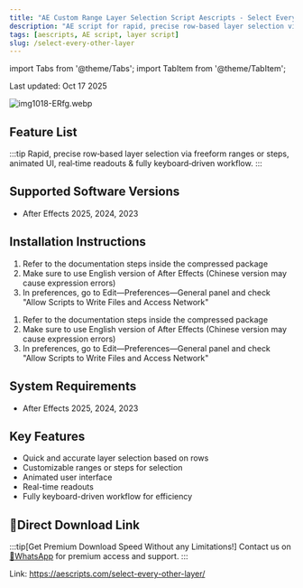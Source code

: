 ```yaml
---
title: "AE Custom Range Layer Selection Script Aescripts - Select Every Other Layer"
description: "AE script for rapid, precise row-based layer selection via freeform ranges or steps, with animated UI, real-time readouts and fully keyboard-driven workflow."
tags: [aescripts, AE script, layer script]
slug: /select-every-other-layer
---
```

import Tabs from '@theme/Tabs';
import TabItem from '@theme/TabItem';

Last updated: Oct 17 2025

![img1018-ERfg.webp](https://list.ucards.store/d/img/img1018-ERfg.webp)

## Feature List

:::tip
Rapid, precise row‑based layer selection via freeform ranges or steps, animated UI, real‑time readouts & fully keyboard‑driven workflow.
:::

## Supported Software Versions

- After Effects 2025, 2024, 2023

## Installation Instructions

<Tabs>
<TabItem value="windows" label="Windows">

1. Refer to the documentation steps inside the compressed package
2. Make sure to use English version of After Effects (Chinese version may cause expression errors)
3. In preferences, go to Edit—Preferences—General panel and check "Allow Scripts to Write Files and Access Network"

</TabItem>
<TabItem value="mac" label="Mac">

1. Refer to the documentation steps inside the compressed package
2. Make sure to use English version of After Effects (Chinese version may cause expression errors)
3. In preferences, go to Edit—Preferences—General panel and check "Allow Scripts to Write Files and Access Network"

</TabItem>
</Tabs>

## System Requirements

- After Effects 2025, 2024, 2023

## Key Features

- Quick and accurate layer selection based on rows
- Customizable ranges or steps for selection
- Animated user interface
- Real-time readouts
- Fully keyboard-driven workflow for efficiency

## 🚀Direct Download Link

:::tip[Get Premium Download Speed Without any Limitations!]
Contact us on [💬WhatsApp](https://wa.me/+8613237610083) for premium  access and support.
:::

Link: https://aescripts.com/select-every-other-layer/
